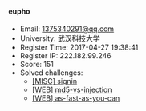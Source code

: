 #### eupho  

* Email: 1375340291@qq.com  
* University: 武汉科技大学  
* Register Time: 2017-04-27 19:38:41  
* Register IP: 222.182.99.246  
* Score: 151  
* Solved challenges: 
  * [[MISC] signin](https://github.com/SniperOJ/Challenges/blob/master/misc/signin.json)  
  * [[WEB] md5-vs-injection](https://github.com/SniperOJ/Challenges/blob/master/web/md5-vs-injection.json)  
  * [[WEB] as-fast-as-you-can](https://github.com/SniperOJ/Challenges/blob/master/web/as-fast-as-you-can.json)  
